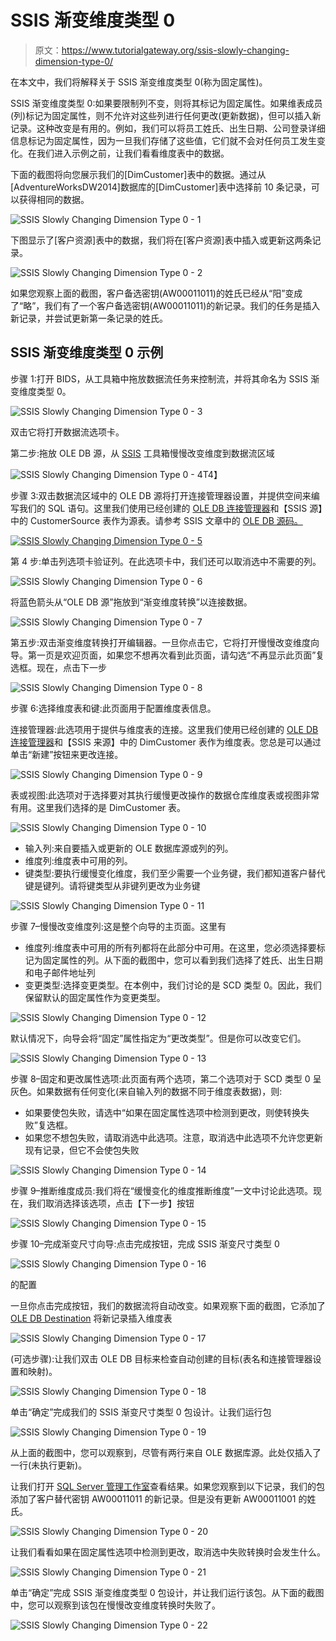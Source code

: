 # SSIS 渐变维度类型 0

> 原文：<https://www.tutorialgateway.org/ssis-slowly-changing-dimension-type-0/>

在本文中，我们将解释关于 SSIS 渐变维度类型 0(称为固定属性)。

SSIS 渐变维度类型 0:如果要限制列不变，则将其标记为固定属性。如果维表成员(列)标记为固定属性，则不允许对这些列进行任何更改(更新数据)，但可以插入新记录。这种改变是有用的。例如，我们可以将员工姓氏、出生日期、公司登录详细信息标记为固定属性，因为一旦我们存储了这些值，它们就不会对任何员工发生变化。在我们进入示例之前，让我们看看维度表中的数据。

下面的截图将向您展示我们的[DimCustomer]表中的数据。通过从[AdventureWorksDW2014]数据库的[DimCustomer]表中选择前 10 条记录，可以获得相同的数据。

![SSIS Slowly Changing Dimension Type 0 - 1](img/476bcad42a41a2b7c97fc5f3f2f4acf7.png)

下图显示了[客户资源]表中的数据，我们将在[客户资源]表中插入或更新这两条记录。

![SSIS Slowly Changing Dimension Type 0 - 2](img/546e3ae68e7a5d2befcf9313256be3a5.png)

如果您观察上面的截图，客户备选密钥(AW00011011)的姓氏已经从“阳”变成了“略”，我们有了一个客户备选密钥(AW00011011)的新记录。我们的任务是插入新记录，并尝试更新第一条记录的姓氏。

## SSIS 渐变维度类型 0 示例

步骤 1:打开 BIDS，从工具箱中拖放数据流任务来控制流，并将其命名为 SSIS 渐变维度类型 0。

![SSIS Slowly Changing Dimension Type 0 - 3](img/4c0aa7294cebe442fbc7b1e1be57db20.png)

双击它将打开数据流选项卡。

第二步:拖放 OLE DB 源，从 [SSIS](https://www.tutorialgateway.org/ssis/) 工具箱慢慢改变维度到数据流区域

![SSIS Slowly Changing Dimension Type 0 - 4](img/e147b5f170a86d448076ada25d9b7cc1.png)T4】

步骤 3:双击数据流区域中的 OLE DB 源将打开连接管理器设置，并提供空间来编写我们的 SQL 语句。这里我们使用已经创建的 [OLE DB 连接管理器](https://www.tutorialgateway.org/ole-db-connection-manager-in-ssis/)和【SSIS 源】中的 CustomerSource 表作为源表。请参考 SSIS 文章中的 [OLE DB 源码。](https://www.tutorialgateway.org/ole-db-source-in-ssis/)

[![SSIS Slowly Changing Dimension Type 0 - 5](img/07d912df829924fd9ba51a494f929ac5.png)](https://www.tutorialgateway.org/ole-db-source-in-ssis/)

第 4 步:单击列选项卡验证列。在此选项卡中，我们还可以取消选中不需要的列。

![SSIS Slowly Changing Dimension Type 0 - 6](img/6c2695a5b0a54ad2bfc6e6243a2006a0.png)

将蓝色箭头从“OLE DB 源”拖放到“渐变维度转换”以连接数据。

![SSIS Slowly Changing Dimension Type 0 - 7](img/514fc9e26e2f981e7bc2cf7912020a82.png)

第五步:双击渐变维度转换打开编辑器。一旦你点击它，它将打开慢慢改变维度向导。第一页是欢迎页面，如果您不想再次看到此页面，请勾选“不再显示此页面”复选框。现在，点击下一步

![SSIS Slowly Changing Dimension Type 0 - 8](img/3595d31289d355968db8f6bbdf3226bd.png)

步骤 6:选择维度表和键:此页面用于配置维度表信息。

连接管理器:此选项用于提供与维度表的连接。这里我们使用已经创建的 [OLE DB 连接管理器](https://www.tutorialgateway.org/ole-db-connection-manager-in-ssis/)和【SSIS 来源】中的 DimCustomer 表作为维度表。您总是可以通过单击“新建”按钮来更改连接。

![SSIS Slowly Changing Dimension Type 0 - 9](img/e32633f6ded63ad2ad0a8b64db73bf3e.png)

表或视图:此选项对于选择要对其执行缓慢更改操作的数据仓库维度表或视图非常有用。这里我们选择的是 DimCustomer 表。

![SSIS Slowly Changing Dimension Type 0 - 10](img/fb10c2b0c02f45a9645eb1ccf1cc7022.png)

*   输入列:来自要插入或更新的 OLE 数据库源或列的列。
*   维度列:维度表中可用的列。
*   键类型:要执行缓慢变化维度，我们至少需要一个业务键，我们都知道客户替代键是键列。请将键类型从非键列更改为业务键

![SSIS Slowly Changing Dimension Type 0 - 11](img/5609185cc98bb3e8e45a444747f76042.png)

步骤 7–慢慢改变维度列:这是整个向导的主页面。这里有

*   维度列:维度表中可用的所有列都将在此部分中可用。在这里，您必须选择要标记为固定属性的列。从下面的截图中，您可以看到我们选择了姓氏、出生日期和电子邮件地址列
*   变更类型:选择变更类型。在本例中，我们讨论的是 SCD 类型 0。因此，我们保留默认的固定属性作为变更类型。

![SSIS Slowly Changing Dimension Type 0 - 12](img/f43eaf0db430b83193e89207aff89f0c.png)

默认情况下，向导会将“固定”属性指定为“更改类型”。但是你可以改变它们。

![SSIS Slowly Changing Dimension Type 0 - 13](img/5e00873976feebab000744c7778b385e.png)

步骤 8–固定和更改属性选项:此页面有两个选项，第二个选项对于 SCD 类型 0 呈灰色。如果数据有任何变化(来自输入列的数据不同于维度表数据)，则:

*   如果要使包失败，请选中“如果在固定属性选项中检测到更改，则使转换失败”复选框。
*   如果您不想包失败，请取消选中此选项。注意，取消选中此选项不允许您更新现有记录，但它不会使包失败

![SSIS Slowly Changing Dimension Type 0 - 14](img/e7cfd4301f0fa56f4987f3ae72f0ab2e.png)

步骤 9–推断维度成员:我们将在“缓慢变化的维度推断维度”一文中讨论此选项。现在，我们取消选择该选项，点击【下一步】按钮

![SSIS Slowly Changing Dimension Type 0 - 15](img/629f491ed81671e20036ff7eedfbf172.png)

步骤 10–完成渐变尺寸向导:点击完成按钮，完成 SSIS 渐变尺寸类型 0

![SSIS Slowly Changing Dimension Type 0 - 16](img/fa9e4b010b57cadad89deba6568939eb.png)

的配置

一旦你点击完成按钮，我们的数据流将自动改变。如果观察下面的截图，它添加了 [OLE DB Destination](https://www.tutorialgateway.org/ssis-ole-db-destination/) 将新记录插入维度表

![SSIS Slowly Changing Dimension Type 0 - 17](img/bb0277887d9c213ce6253f9c47eedf08.png)

(可选步骤):让我们双击 OLE DB 目标来检查自动创建的目标(表名和连接管理器设置和映射)。

![SSIS Slowly Changing Dimension Type 0 - 18](img/556fadda3550412a66cff811baa1fd0f.png)

单击“确定”完成我们的 SSIS 渐变尺寸类型 0 包设计。让我们运行包

![SSIS Slowly Changing Dimension Type 0 - 19](img/b775113de0e9790fc0be510e017015ca.png)

从上面的截图中，您可以观察到，尽管有两行来自 OLE 数据库源。此处仅插入了一行(未执行更新)。

让我们打开 [SQL Server 管理工作室](https://www.tutorialgateway.org/sql/)查看结果。如果您观察到以下记录，我们的包添加了客户替代密钥 AW00011011 的新记录。但是没有更新 AW00011001 的姓氏。

![SSIS Slowly Changing Dimension Type 0 - 20](img/dd6ef6ba8a11cf8308f46b8e0c196460.png)

让我们看看如果在固定属性选项中检测到更改，取消选中失败转换时会发生什么。

![SSIS Slowly Changing Dimension Type 0 - 21](img/af92d1690cb19f70788ae72c6ef0db0b.png)

单击“确定”完成 SSIS 渐变维度类型 0 包设计，并让我们运行该包。从下面的截图中，您可以观察到该包在慢慢改变维度转换时失败了。

![SSIS Slowly Changing Dimension Type 0 - 22](img/f12f98be1dd74b44625d2c94bc6af442.png)